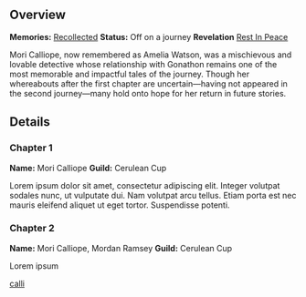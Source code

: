 <!-- title: Mori Calliope -->
<!-- quote: Until death do you part. -->
<!-- chapters: -1 -->
<!-- images: (Calli's Chapter 1 Profile), (Calli aura farming), (Recollection - Mori Calliope), (Calli's Chapter 2 Profile), (Calli during Chapter 2's Ending)-->
<!-- model: false -->

## Overview

**Memories:** [Recollected](https://youtu.be/j8I3gqJV1NU)
**Status:** Off on a journey
**Revelation** [Rest In Peace](#entry:rest-in-peace-entry)

Mori Calliope, now remembered as Amelia Watson, was a mischievous and lovable detective whose relationship with Gonathon remains one of the most memorable and impactful tales of the journey. Though her whereabouts after the first chapter are uncertain—having not appeared in the second journey—many hold onto hope for her return in future stories.

## Details

### Chapter 1

**Name:** Mori Calliope
**Guild:** Cerulean Cup

Lorem ipsum dolor sit amet, consectetur adipiscing elit. Integer volutpat sodales nunc, ut vulputate dui. Nam volutpat arcu tellus. Etiam porta est nec mauris eleifend aliquet ut eget tortor. Suspendisse potenti.

### Chapter 2

**Name:** Mori Calliope, Mordan Ramsey
**Guild:** Cerulean Cup

Lorem ipsum

[calli](#easter:easter-calli)
